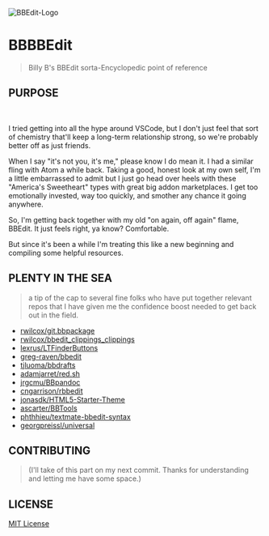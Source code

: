 ![BBEdit-Logo](https://ibb.co/8xFnMM4)
# BBBBEdit    

 > Billy B's BBEdit sorta-Encyclopedic point of reference

## PURPOSE 
</br>

I tried getting into all the hype around VSCode, but I don't just feel that sort of chemistry that'll keep a long-term relationship strong, so we're probably better off as just friends.

When I say "it's not you, it's me," please know I do mean it.  I had a similar fling with Atom a while back. Taking a good, honest look at my own self, I'm a little embarrassed to admit but I just go head over heels with these "America's Sweetheart" types with great big addon marketplaces. I get too emotionally invested, way too quickly, and smother any chance it going anywhere.  

So, I'm getting back together with my old "on again, off again" flame, BBEdit. It just feels right, ya know? Comfortable. 

But since it's been a while I'm treating this like a new beginning and compiling some helpful resources.


## PLENTY IN THE SEA

 >  a tip of the cap to several fine folks who have put together relevant repos that I have given me the confidence boost needed to get back out in the field. 

 * [rwilcox/git.bbpackage](https://github.com/rwilcox/git.bbpackage)
 * [rwilcox/bbedit_clippings_clippings](https://github.com/rwilcox/bbedit_clippings_clippings)
 * [lexrus/LTFinderButtons](https://github.com/lexrus/LTFinderButtons)
 * [greg-raven/bbedit](https://github.com/greg-raven/BBEdit)
 * [tjluoma/bbdrafts](https://github.com/tjluoma/bbdrafts)
 * [adamjarret/red.sh](https://github.com/adamjarret/red.sh)
 * [jrgcmu/BBpandoc](https://github.com/jrgcmu/BBpandoc)
 * [cngarrison/rbbedit](https://github.com/cngarrison/rbbedit)
 * [jonasdk/HTML5-Starter-Theme](https://github.com/jonasdk/HTML5-Starter-Theme)
 * [ascarter/BBTools](https://github.com/ascarter/BBTools)
 * [phthhieu/textmate-bbedit-syntax](https://github.com/phthhieu/textmate-bbedit-syntax)
 * [georgpreissl/universal](https://github.com/georgpreissl/universal)

## CONTRIBUTING

 > (I'll take of this part on my next commit. Thanks for understanding and letting me have some space.)


## LICENSE 

[MIT License](https://github.com/indidatajones/BBBBEdit/blob/master/LICENSE)
